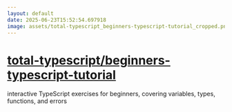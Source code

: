 ```yaml
---
layout: default
date: 2025-06-23T15:52:54.697918
image: assets/total-typescript_beginners-typescript-tutorial_cropped.png
---
```


# [total-typescript/beginners-typescript-tutorial](https://github.com/total-typescript/beginners-typescript-tutorial)

interactive TypeScript exercises for beginners, covering variables, types, functions, and errors
